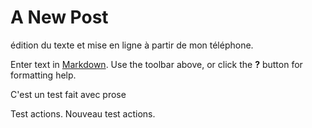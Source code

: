 # A New Post

édition du texte et mise en ligne à partir de mon téléphone.

Enter text in [Markdown](http://daringfireball.net/projects/markdown/). Use the toolbar above, or click the **?** button for formatting help.

C'est un test fait avec prose

Test actions.
Nouveau test actions.
